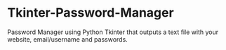 # Tkinter-Password-Manager
Password Manager using Python Tkinter that outputs a text file with your website, email/username and passwords.
